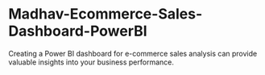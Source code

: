 # Madhav-Ecommerce-Sales-Dashboard-PowerBI
Creating a Power BI dashboard for e-commerce sales analysis can provide valuable insights into your business performance.
